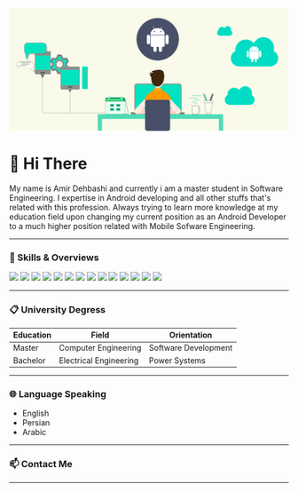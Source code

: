<img src="Header.png" width="fill">

# 👋 Hi There

My name is Amir Dehbashi and currently i am a master student in Software Engineering. I expertise in Android developing and all other stuffs that's related with this profession. Always trying to learn more knowledge at my education field upon changing my current position as an Android Developer to a much higher position related with Mobile Sofware Engineering.

-----------------------------------------------------------------------------------------------------------------------------------------------------------------------------------

### 💪 Skills & Overviews

![](https://img.shields.io/badge/OS-Windows-informational?style=flat&color=0078D6)
![](https://img.shields.io/badge/Languages-Java-informational?style=flat&color=007396)
![](https://img.shields.io/badge/Languages-Kotlin-informational?style=flat&color=0095DS)
![](https://img.shields.io/badge/Languages-Swift-informational?style=flat&color=FA7343)
![](https://img.shields.io/badge/Tools-AndroidStudio-informational?style=flat&color=3DDC84)
![](https://img.shields.io/badge/Tools-Ios-informational?style=flat&color=000000)
![](https://img.shields.io/badge/Tools-Postman-informational?style=flat&color=FF6C37)
![](https://img.shields.io/badge/Tools-Fork-informational?style=flat&color=00AFF0)
![](https://img.shields.io/badge/Tools-Github-informational?style=flat&color=6f42c1)
![](https://img.shields.io/badge/Tools-GooglePlay-informational?style=flat&color=000000)
![](https://img.shields.io/badge/Tools-Trello-informational?style=flat&color=0079BF)
![](https://img.shields.io/badge/Design-AdobePs-informational?style=flat&color=31A8FF)
![](https://img.shields.io/badge/Design-AdobeXd-informational?style=flat&color=FF61F6)
![](https://img.shields.io/badge/Design-AdobeAi-informational?style=flat&color=FF9A00)

-----------------------------------------------------------------------------------------------------------------------------------------------------------------------------------

### 📋 University Degress

Education | Field | Orientation
------------ | ------------- | -------------
Master | Computer Engineering | Software Development
Bachelor | Electrical Engineering | Power Systems

-----------------------------------------------------------------------------------------------------------------------------------------------------------------------------------

### 🌐 Language Speaking

* English <br/>
* Persian <br/>
* Arabic

-----------------------------------------------------------------------------------------------------------------------------------------------------------------------------------

### 📫 Contact Me



-----------------------------------------------------------------------------------------------------------------------------------------------------------------------------------

<!--- ### 📈 Stats --->

<!--- ![](https://github-readme-stats.vercel.app/api?username=A-Dehbashi&theme=vue-dark&show_icons=true&count_private=true) --->
<!--- ![](https://github-readme-stats.vercel.app/api/top-langs/?username=A-Dehbashi&theme=vue-dark&layout=compact) --->
